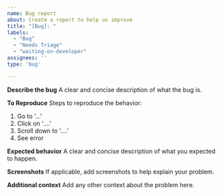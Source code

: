 ```yaml
---
name: Bug report
about: Create a report to help us improve
title: "[Bug]: "
labels:
  - "Bug"
  - "Needs Triage"
  - "waiting-on-developer"
assignees: ''
type: 'bug'

---
```


**Describe the bug**
A clear and concise description of what the bug is.

**To Reproduce**
Steps to reproduce the behavior:
1. Go to '...'
2. Click on '....'
3. Scroll down to '....'
4. See error

**Expected behavior**
A clear and concise description of what you expected to happen.

**Screenshots**
If applicable, add screenshots to help explain your problem.

**Additional context**
Add any other context about the problem here.
